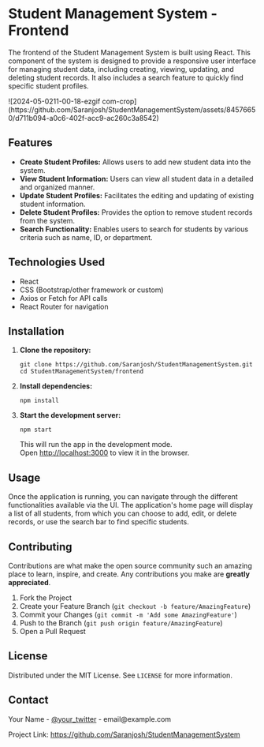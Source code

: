 
<body>
    <h1>Student Management System - Frontend</h1>
    <p>The frontend of the Student Management System is built using React. This component of the system is designed to provide a responsive user interface for managing student data, including creating, viewing, updating, and deleting student records. It also includes a search feature to quickly find specific student profiles.</p>
  ![2024-05-0211-00-18-ezgif com-crop](https://github.com/Saranjosh/StudentManagementSystem/assets/84576650/d711b094-a0c6-402f-acc9-ac260c3a8542)

  <h2>Features</h2>
    <ul>
        <li><strong>Create Student Profiles:</strong> Allows users to add new student data into the system.</li>
        <li><strong>View Student Information:</strong> Users can view all student data in a detailed and organized manner.</li>
        <li><strong>Update Student Profiles:</strong> Facilitates the editing and updating of existing student information.</li>
        <li><strong>Delete Student Profiles:</strong> Provides the option to remove student records from the system.</li>
        <li><strong>Search Functionality:</strong> Enables users to search for students by various criteria such as name, ID, or department.</li>
    </ul>

  <h2>Technologies Used</h2>
    <ul>
        <li>React</li>
        <li>CSS (Bootstrap/other framework or custom)</li>
        <li>Axios or Fetch for API calls</li>
        <li>React Router for navigation</li>
    </ul>

  <h2>Installation</h2>
    <ol>
        <li><strong>Clone the repository:</strong>
            <pre><code>git clone https://github.com/Saranjosh/StudentManagementSystem.git
cd StudentManagementSystem/frontend</code></pre>
        </li>
        <li><strong>Install dependencies:</strong>
            <pre><code>npm install</code></pre>
        </li>
        <li><strong>Start the development server:</strong>
            <pre><code>npm start</code></pre>
            <p>This will run the app in the development mode.<br>
            Open <a href="http://localhost:3000">http://localhost:3000</a> to view it in the browser.</p>
        </li>
    </ol>

  <h2>Usage</h2>
    <p>Once the application is running, you can navigate through the different functionalities available via the UI. The application's home page will display a list of all students, from which you can choose to add, edit, or delete records, or use the search bar to find specific students.</p>

  <h2>Contributing</h2>
    <p>Contributions are what make the open source community such an amazing place to learn, inspire, and create. Any contributions you make are <strong>greatly appreciated</strong>.</p>
    <ol>
        <li>Fork the Project</li>
        <li>Create your Feature Branch (<code>git checkout -b feature/AmazingFeature</code>)</li>
        <li>Commit your Changes (<code>git commit -m 'Add some AmazingFeature'</code>)</li>
        <li>Push to the Branch (<code>git push origin feature/AmazingFeature</code>)</li>
        <li>Open a Pull Request</li>
    </ol>

  <h2>License</h2>
    <p>Distributed under the MIT License. See <code>LICENSE</code> for more information.</p>

  <h2>Contact</h2>
    <p>Your Name - <a href="https://twitter.com/your_twitter">@your_twitter</a> - email@example.com</p>
    <p>Project Link: <a href="https://github.com/Saranjosh/StudentManagementSystem">https://github.com/Saranjosh/StudentManagementSystem</a></p>
</body>

